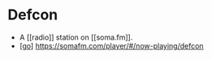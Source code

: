 # Defcon

- A [[radio]] station on [[soma.fm]].
- [[go]] https://somafm.com/player/#/now-playing/defcon


[//begin]: # "Autogenerated link references for markdown compatibility"
[go]: go "Go"
[//end]: # "Autogenerated link references"
